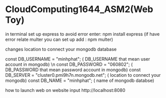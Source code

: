 # CloudComputing1644_ASM2(Web Toy)

in terminal set up express to avoid error enter: npm install express (if have error relate multer you can set up add : npm multer)


changes location to connect your mongodb database

const DB_USERNAME = "minhphat"; ( DB_USERNAME that mean user account in mongodb) \n
const DB_PASSWORD = "060802"; ( DB_PASSWORD that mean password account in mongodb)
const DB_SERVER = "cluster0.pmi9h7n.mongodb.net"; ( location to connect your mongodb)
const DB_NAME = "minhphat"; ( name of mongodb databse)

how to launch web on website input http://localhost:8080


